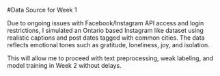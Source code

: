#Data Source for Week 1

Due to ongoing issues with Facebook/Instagram API access and login restrictions, I simulated an Ontario based Instagram like dataset using realistic captions and post dates tagged with common cities. The data reflects emotional tones such as gratitude, loneliness, joy, and isolation.

This will allow me to proceed with text preprocessing, weak labeling, and model training in Week 2 without delays.